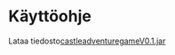 # Käyttöohje

Lataa tiedosto[castleadventuregameV0.1.jar](github.com/tramsair/ot-harjoitustyo/releases/tag/0.1)
